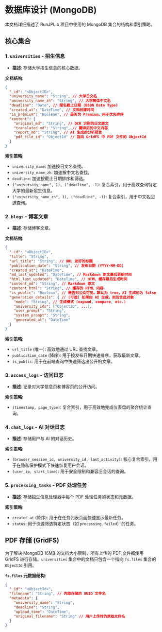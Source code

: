# 数据库设计 (MongoDB)

本文档详细描述了 RunJPLib 项目中使用的 MongoDB 集合的结构和索引策略。

## 核心集合

### 1. `universities` - 招生信息
- **描述**: 存储大学招生信息的核心数据。

**文档结构**:
```json
{
  "_id": "<ObjectID>",
  "university_name": "String", // 大学日文名
  "university_name_zh": "String", // 大学简体中文名
  "deadline": "Date", // 报名截止日期 (BSON Date Type)
  "created_at": "DateTime", // 文档创建时间
  "is_premium": "Boolean", // 是否为 Premium，用于优先排序
  "content": {
    "original_md": "String", // OCR 识别的日文原文
    "translated_md": "String", // 翻译后的中文内容
    "report_md": "String", // AI 生成的分析报告
    "pdf_file_id": "ObjectId" // 指向 GridFS 中 PDF 文件的 ObjectId
  }
}
```

**索引策略**:
- `university_name`: 加速按日文名查找。
- `university_name_zh`: 加速按中文名查找。
- `deadline`: 加速按截止日期排序和筛选。
- `("university_name", 1), ("deadline", -1)`: 复合索引，用于高效查询特定大学的最新招生信息。
- `("university_name_zh", 1), ("deadline", -1)`: 复合索引，用于中文名回退查询。

### 2. `blogs` - 博客文章
- **描述**: 存储博客文章。

**文档结构**:
```json
{
  "_id": "<ObjectID>",
  "title": "String",
  "url_title": "String", // URL 友好的标题
  "publication_date": "String", // 发布日期 (YYYY-MM-DD)
  "created_at": "DateTime",
  "md_last_updated": "DateTime", // Markdown 原文最后更新时间
  "html_last_updated": "DateTime", // HTML 缓存最后生成时间
  "content_md": "String", // Markdown 原文
  "content_html": "String", // 缓存的 HTML 内容
  "is_public": "Boolean", // 是否对公众可见。默认为 true，AI 生成的为 false
  "generation_details": { // (可选) 如果由 AI 生成，则包含此对象
    "mode": "String", // 生成模式 (expand, compare, etc.)
    "university_ids": ["ObjectID", ...],
    "user_prompt": "String",
    "system_prompt": "String",
    "generated_at": "DateTime"
  }
}
```

**索引策略**:
- `url_title` (唯一): 高效地通过 URL 查找文章。
- `publication_date` (降序): 用于按发布日期快速排序，获取最新文章。
- `is_public`: 用于在前端查询中快速筛选出公开的文章。

### 3. `access_logs` - 访问日志
- **描述**: 记录对大学信息页和博客页的公开访问。

**索引策略**:
- `(timestamp, page_type)`: 复合索引，用于高效地完成仪表盘的聚合统计查询。

### 4. `chat_logs` - AI 对话日志
- **描述**: 存储用户与 AI 的对话历史。

**索引策略**:
- `(browser_session_id, university_id, last_activity)`: 核心复合索引，用于在隐私保护模式下快速恢复用户会话。
- `(user_ip, start_time)`: 用于安全限制和兼容旧会话的查询。

### 5. `processing_tasks` - PDF 处理任务
- **描述**: 存储招生信息处理器中每个 PDF 处理任务的状态和元数据。

**索引策略**:
- `created_at` (降序): 用于在任务列表页面快速显示最新任务。
- `status`: 用于快速筛选特定状态（如 `processing`, `failed`）的任务。

## PDF 存储 (GridFS)

为了解决 MongoDB 16MB 的文档大小限制，所有上传的 PDF 文件都使用 GridFS 进行存储。`universities` 集合中的文档只包含一个指向 `fs.files` 集合的 `ObjectId` 引用。

**`fs.files` 元数据结构**:
```json
{
  "_id": "<ObjectId>",
  "filename": "String", // 内部存储的 UUID 文件名
  "metadata": {
    "university_name": "String",
    "deadline": "String",
    "upload_time": "DateTime",
    "original_filename": "String" // 用户上传时的原始文件名
  }
}
```
